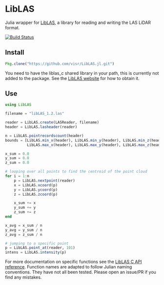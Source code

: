 # LibLAS

Julia wrapper for [LibLAS](http://www.liblas.org/), a library for reading and writing the LAS LiDAR format.

[![Build Status](https://travis-ci.org/visr/LibLAS.jl.svg?branch=master)](https://travis-ci.org/visr/LibLAS.jl)

## Install

```julia
Pkg.clone("https://github.com/visr/LibLAS.jl.git")
```

You need to have the liblas_c shared library in your path, this is currently not added to the package.
See the [LibLAS website](http://www.liblas.org/download.html) for how to obtain it.

## Use

```julia
using LibLAS

filename = "libLAS_1.2.las"

reader = LibLAS.create(LASReader, filename)
header = LibLAS.lasheader(reader)

n = LibLAS.pointrecordscount(header)
bounds = [LibLAS.min_x(header), LibLAS.min_y(header), LibLAS.min_z(header),
          LibLAS.max_x(header), LibLAS.max_y(header), LibLAS.max_z(header)]

x_sum = 0.0
y_sum = 0.0
z_sum = 0.0

# looping over all points to find the centroid of the point cloud
for i = 1:n
    p = LibLAS.nextpoint(reader)
    x = LibLAS.xcoord(p)
    y = LibLAS.ycoord(p)
    z = LibLAS.zcoord(p)

    x_sum += x
    y_sum += y
    z_sum += z
end

x_avg = x_sum / n
y_avg = y_sum / n
z_avg = z_sum / n

# jumping to a specific point
p = LibLAS.point_at(reader, 101)
intens = LibLAS.intensity(p)
```

For more documentation on specific functions see the [LibLAS C API reference](http://www.liblas.org/doxygen/liblas_8h.html).
Function names are adapted to follow Julian naming conventions. They have not all been tested. Please open an issue/PR if you find any mistakes.
